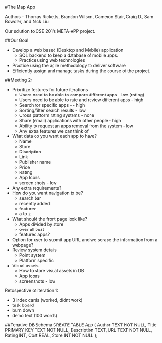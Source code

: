 #The Map App

Authors - Thomas Ricketts, Brandon Wilson, Cameron Stair, Craig D., Sam Bowdler, and Nick Liu

Our solution to CSE 201's META-APP project. 

##Our Goal
- Develop a web based (Desktop and Mobile) application
  - SQL backend to keep a database of mobile apps.
  - Practice using web technologies
- Practice using the agile methodology to deliver software
- Efficiently assign and manage tasks during the course of the project.

##Meeting 2:
- Prioritize features for future iterations
  - Users need to be able to compare different apps - low (rating)
  - Users need to be able to rate and review different apps - high
  - Search for specific apps - - high
  - Sorting/filter search results - low
  - Cross platform rating systems - none
  - Share (email) applications with other people - high
  - Ability to request an apps removal from the system - low 
  - Any extra features we can think of
- What data do you want each app to have?
  - Name
  - Store
  - Discription
  - Link
  - Publisher name
  - Price
  - Rating
  - App Icons
  - screen shots - low
- Any extra requirements?
- How do you want navigation to be?
  - search bar
  - recently added
  - featured
  - a to z
- What should the front page look like?
  - Apps divided by store
  - over all best
  - featured apps?
- Option for user to submit app URL and we scrape the information from a webpage?
- Review system details
  - Point system
  - Platform specific
- Visual assets
  - How to store visual assets in DB
  - App icons
  - screenshots - low


Retospective of iteration 1:
- 3 index cards (worked, didnt work)
- task board
- burn down
- demo text (100 words)


##Tenative DB Schema
    CREATE TABLE App (
      Author TEXT NOT NULL,
      Title PRIMARY KEY TEXT NOT NULL,
      Description TEXT, 
      URL TEXT NOT NULL,
      Rating INT,
      Cost REAL, 
      Store INT NOT NULL
    );
